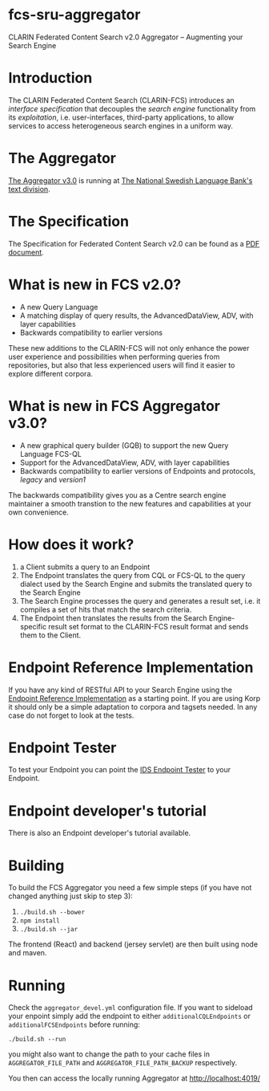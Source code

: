 # fcs-sru-aggregator
CLARIN Federated Content Search v2.0 Aggregator – Augmenting your Search Engine

# Introduction
  The CLARIN Federated Content Search
  (CLARIN-FCS) introduces an _interface specification_ that
  decouples the _search engine_ functionality from its _exploitation_, i.e. user-interfaces, third-party applications,
  to allow services to access heterogeneous search engines in a
  uniform way.


# The Aggregator
[The Aggregator v3.0](https://spraakbanken.gu.se/ws/fcs/2.0/aggregator/) is running at [The National Swedish Language Bank's text division](https://spraakbanken.gu.se/eng/).

# The Specification
The Specification for Federated Content Search v2.0 can be found as a [PDF document](https://office.clarin.eu/v/CE-2017-1046-FCS-Specification.pdf).

# What is new in FCS v2.0?
* A new Query Language
* A matching display of query results, the AdvancedDataView, ADV, with layer capabilities
* Backwards compatibility to earlier versions

These new additions to the CLARIN-FCS will not only enhance the power
user experience and possibilities when performing queries from
repositories, but also that less experienced users will find it easier
to explore different corpora.

# What is new in FCS Aggregator v3.0?
* A new graphical query builder (GQB) to support  the new Query Language FCS-QL
* Support for the AdvancedDataView, ADV, with layer capabilities
* Backwards compatibility to earlier versions of Endpoints and protocols, _legacy_ and _version1_

 The backwards compatibility gives you as a Centre search engine maintainer
 a smooth transtion to the new features and capabilities at your own convenience.

# How does it work?
1. a Client submits a query to an Endpoint 
1. The Endpoint translates the query from CQL or FCS-QL to the query dialect used by the Search Engine and submits the translated query to the Search Engine
1. The Search Engine processes the query and generates a result set, i.e. it compiles a set of hits that match the search criteria.
1. The Endpoint then translates the results from the Search Engine-specific result set format to the CLARIN-FCS result format and sends them to the Client.

# Endpoint Reference Implementation
If you have any kind of RESTful API to your Search Engine using the  
 [Endpoint Reference Implementation](https://github.com/clarin-eric/fcs-korp-endpoint/) as a starting point. If you are using Korp it should only be a simple adaptation to corpora and tagsets needed. In any case do not forget to look at the tests.

# Endpoint Tester
To test your Endpoint you can point the [IDS Endpoint Tester](http://clarin.ids-mannheim.de/srutest) to your Endpoint.

# Endpoint developer's tutorial
There is also an Endpoint developer's tutorial available. 

# Building
To build the FCS Aggregator you need a few simple steps (if you have not changed anything just skip to step 3):
1. `./build.sh --bower`
1. `npm install`
1. `./build.sh --jar`

The frontend (React) and backend (jersey servlet) are then built using node and maven.

# Running
Check the `aggregator_devel.yml` configuration file. If you want to sideload your enpoint simply add the endpoint to either `additionalCQLEndpoints` or `additionalFCSEndpoints` before running:

`./build.sh --run`

you might also want to change the path to your cache files in `AGGREGATOR_FILE_PATH` and `AGGREGATOR_FILE_PATH_BACKUP` respectively.

You then can access the locally running Aggregator at [http://localhost:4019/](http://localhost:4019/)
